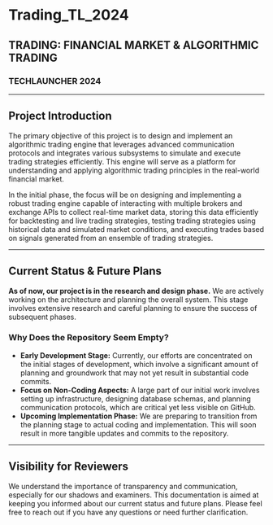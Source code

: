 # Trading_TL_2024
## TRADING: FINANCIAL MARKET & ALGORITHMIC TRADING
### TECHLAUNCHER 2024 

---

## Project Introduction
The primary objective of this project is to design and implement an algorithmic trading engine that leverages advanced communication protocols and integrates various subsystems to simulate and execute trading strategies efficiently. This engine will serve as a platform for understanding and applying algorithmic trading principles in the real-world financial market.

In the initial phase, the focus will be on designing and implementing a robust trading engine capable of interacting with multiple brokers and exchange APIs to collect real-time market data, storing this data efficiently for backtesting and live trading strategies, testing trading strategies using historical data and simulated market conditions, and executing trades based on signals generated from an ensemble of trading strategies.

---

## Current Status & Future Plans
**As of now, our project is in the research and design phase.** We are actively working on the architecture and planning the overall system. This stage involves extensive research and careful planning to ensure the success of subsequent phases.

### Why Does the Repository Seem Empty?
- **Early Development Stage:** Currently, our efforts are concentrated on the initial stages of development, which involve a significant amount of planning and groundwork that may not yet result in substantial code commits.
- **Focus on Non-Coding Aspects:** A large part of our initial work involves setting up infrastructure, designing database schemas, and planning communication protocols, which are critical yet less visible on GitHub.
- **Upcoming Implementation Phase:** We are preparing to transition from the planning stage to actual coding and implementation. This will soon result in more tangible updates and commits to the repository.

---

## Visibility for Reviewers
We understand the importance of transparency and communication, especially for our shadows and examiners. This documentation is aimed at keeping you informed about our current status and future plans. Please feel free to reach out if you have any questions or need further clarification.
